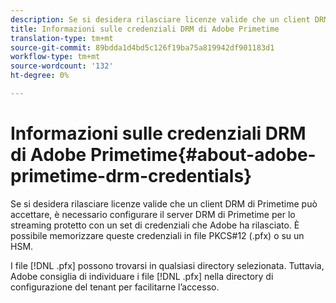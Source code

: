 ```yaml
---
description: Se si desidera rilasciare licenze valide che un client DRM di Primetime può accettare, è necessario configurare il server DRM di Primetime per lo streaming protetto con un set di credenziali che Adobe ha rilasciato. È possibile memorizzare queste credenziali in file PKCS#12 (.pfx) o su un HSM.
title: Informazioni sulle credenziali DRM di Adobe Primetime
translation-type: tm+mt
source-git-commit: 89bdda1d4bd5c126f19ba75a819942df901183d1
workflow-type: tm+mt
source-wordcount: '132'
ht-degree: 0%

---
```



# Informazioni sulle credenziali DRM di Adobe Primetime{#about-adobe-primetime-drm-credentials}

Se si desidera rilasciare licenze valide che un client DRM di Primetime può accettare, è necessario configurare il server DRM di Primetime per lo streaming protetto con un set di credenziali che Adobe ha rilasciato. È possibile memorizzare queste credenziali in file PKCS#12 (.pfx) o su un HSM.

I file [!DNL .pfx] possono trovarsi in qualsiasi directory selezionata. Tuttavia, Adobe consiglia di individuare i file [!DNL .pfx] nella directory di configurazione del tenant per facilitarne l’accesso.
